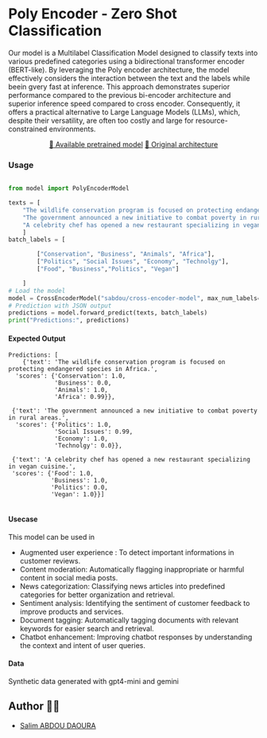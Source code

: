 # Poly Encoder - Zero Shot Classification

Our model is a Multilabel Classification Model designed to classify texts into various predefined categories using a bidirectional transformer encoder (BERT-like). By leveraging the Poly encoder architecture, the model effectively considers the interaction between the text and the labels while beein gvery fast at inference. This approach demonstrates superior performance compared to the previous bi-encoder architecture and superior inference speed compared to cross encoder. Consequently, it offers a practical alternative to Large Language Models (LLMs), which, despite their versatility, are often too costly and large for resource-constrained environments. 

<p align="center">
    <a href="https://huggingface.co/sabdou/poly-encoder-model">🤗 Available pretrained model</a>
    <a href="https://arxiv.org/pdf/1905.01969">📜 Original architecture</a>
    </a>
</p>

### Usage
```python

from model import PolyEncoderModel

texts = [
    "The wildlife conservation program is focused on protecting endangered species in Africa.",
    "The government announced a new initiative to combat poverty in rural areas.",
    "A celebrity chef has opened a new restaurant specializing in vegan cuisine."
    ]
batch_labels = [

        ["Conservation", "Business", "Animals", "Africa"],
        ["Politics", "Social Issues", "Economy", "Technolgy"],
        ["Food", "Business","Politics", "Vegan"]

    ]
# Load the model
model = CrossEncoderModel("sabdou/cross-encoder-model", max_num_labels=6)
# Prediction with JSON output
predictions = model.forward_predict(texts, batch_labels)
print("Predictions:", predictions)

```


#### Expected Output

```
Predictions: [
    {'text': 'The wildlife conservation program is focused on protecting endangered species in Africa.',
  'scores': {'Conservation': 1.0,
             'Business': 0.0,
             'Animals': 1.0,
             'Africa': 0.99}},

 {'text': 'The government announced a new initiative to combat poverty in rural areas.',
  'scores': {'Politics': 1.0,
             'Social Issues': 0.99,
             'Economy': 1.0,
             'Technolgy': 0.0}},

 {'text': 'A celebrity chef has opened a new restaurant specializing in vegan cuisine.', 
 'scores': {'Food': 1.0,
            'Business': 1.0, 
            'Politics': 0.0, 
            'Vegan': 1.0}}]


```


#### Usecase

This model can be used in

- Augmented user experience : To detect important informations in customer reviews.
- Content moderation: Automatically flagging inappropriate or harmful content in social media posts.
- News categorization: Classifying news articles into predefined categories for better organization and retrieval.
- Sentiment analysis: Identifying the sentiment of customer feedback to improve products and services.
- Document tagging: Automatically tagging documents with relevant keywords for easier search and retrieval.
- Chatbot enhancement: Improving chatbot responses by understanding the context and intent of user queries.

#### Data

Synthetic data generated with gpt4-mini and gemini 

## Author 🧑‍💻
- [Salim ABDOU DAOURA](https://github.com/sabdoudaoura)